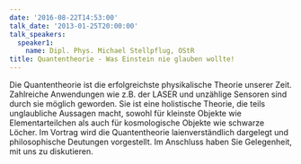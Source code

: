 ```yaml
---
date: '2016-08-22T14:53:00'
talk_date: '2013-01-25T20:00:00'
talk_speakers:
  speaker1:
    name: Dipl. Phys. Michael Stellpflug, OStR
title: Quantentheorie - Was Einstein nie glauben wollte!
---
```

Die Quantentheorie ist die erfolgreichste physikalische Theorie unserer Zeit. Zahlreiche Anwendungen wie z.B. der LASER und unzählige Sensoren sind durch sie möglich geworden. Sie ist eine holistische Theorie, die teils unglaubliche Aussagen macht, sowohl für kleinste Objekte wie Elementarteilchen als auch für kosmologische Objekte wie schwarze Löcher. Im Vortrag wird die Quantentheorie laienverständlich dargelegt und philosophische Deutungen vorgestellt.
Im Anschluss haben Sie Gelegenheit, mit uns zu diskutieren.